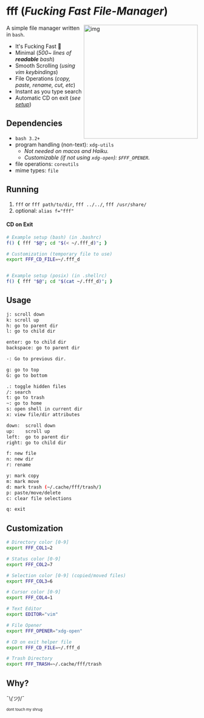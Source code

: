 # fff (*Fucking Fast File-Manager*)

<a href="https://asciinema.org/a/bsXSyPmUkaeR0ti2Qh3eZiKS8" target="_blank"><img src="https://asciinema.org/a/bsXSyPmUkaeR0ti2Qh3eZiKS8.svg" alt="img" height="300px" align="right"/></a>

A simple file manager written in `bash`.

- It's Fucking Fast 🚀
- Minimal (*500~ lines of **readable** bash*)
- Smooth Scrolling (*using vim keybindings*)
- File Operations (*copy, paste, rename, cut, etc*)
- Instant as you type search
- Automatic CD on exit (*see [setup](#cd-on-exit)*)


## Dependencies

- `bash 3.2+`
- program handling (non-text): `xdg-utils`
    - *Not needed on macos and Haiku.*
    - *Customizable (if not using `xdg-open`): `$FFF_OPENER`.*
- file operations: `coreutils`
- mime types: `file`


## Running

1. `fff` or `fff path/to/dir`, `fff ../../`, `fff /usr/share/`
2. optional: `alias f="fff"`

#### CD on Exit

```sh
# Example setup (bash) (in .bashrc)
f() { fff "$@"; cd "$(< ~/.fff_d)"; }

# Customization (temporary file to use)
export FFF_CD_FILE=~/.fff_d


# Example setup (posix) (in .shellrc)
f() { fff "$@"; cd "$(cat ~/.fff_d)"; }

```


## Usage

```sh
j: scroll down
k: scroll up
h: go to parent dir
l: go to child dir

enter: go to child dir
backspace: go to parent dir

-: Go to previous dir.

g: go to top
G: go to bottom

.: toggle hidden files
/: search
t: go to trash
~: go to home
s: open shell in current dir
x: view file/dir attributes

down:  scroll down
up:    scroll up
left:  go to parent dir
right: go to child dir

f: new file
n: new dir
r: rename

y: mark copy
m: mark move
d: mark trash (~/.cache/fff/trash/)
p: paste/move/delete
c: clear file selections

q: exit
```

## Customization

```sh
# Directory color [0-9]
export FFF_COL1=2

# Status color [0-9]
export FFF_COL2=7

# Selection color [0-9] (copied/moved files)
export FFF_COL3=6

# Cursor color [0-9]
export FFF_COL4=1

# Text Editor
export EDITOR="vim"

# File Opener
export FFF_OPENER="xdg-open"

# CD on exit helper file
export FFF_CD_FILE=~/.fff_d

# Trash Directory
export FFF_TRASH=~/.cache/fff/trash
```

## Why?

¯\\_(ツ)_/¯

<sup><sub>dont touch my shrug</sub></sup>
